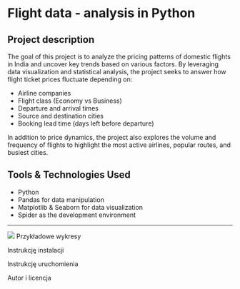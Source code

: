 # Flight data - analysis in Python

## Project description
The goal of this project is to analyze the pricing patterns of domestic flights in India and uncover key trends based on various factors. By leveraging data visualization and statistical analysis, the project seeks to answer how flight ticket prices fluctuate depending on:
* Airline companies
* Flight class (Economy vs Business)
* Departure and arrival times
* Source and destination cities
* Booking lead time (days left before departure)

In addition to price dynamics, the project also explores the volume and frequency of flights to highlight the most active airlines, popular routes, and busiest cities.

## Tools & Technologies Used

* Python
* Pandas for data manipulation
* Matplotlib & Seaborn for data visualization
* Spider as the development environment


 -------
 <img src="https://github.dev/ilona-lesniak/flight-price-analysis-in-python/blob/main/Screenshots/Plot_2.png" class="center">
Przykładowe wykresy

Instrukcję instalacji

Instrukcję uruchomienia

Autor i licencja
